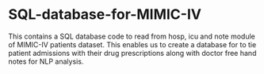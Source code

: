 # SQL-database-for-MIMIC-IV


This contains a SQL database code to read from hosp, icu and note module of MIMIC-IV patients dataset. This enables us to create a database for to tie patient admissions with their drug prescriptions along with doctor free hand notes for NLP analysis. 
